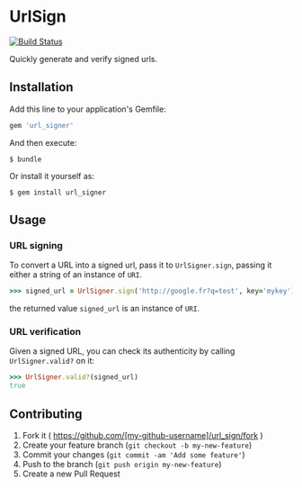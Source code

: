 # UrlSign
[![Build Status](https://travis-ci.org/ushu/url_signer.svg?branch=master)](https://travis-ci.org/ushu/url_signer)

Quickly generate and verify signed urls.

## Installation

Add this line to your application's Gemfile:

```ruby
gem 'url_signer'
```

And then execute:

    $ bundle

Or install it yourself as:

    $ gem install url_signer

## Usage

### URL signing

To convert a URL into a signed url, pass it to `UrlSigner.sign`, passing it either a string of an instance of `URI`.

```ruby
>>> signed_url = UrlSigner.sign('http://google.fr?q=test', key='mykey')
```

the returned value `signed_url` is an instance of `URI`.

### URL verification

Given a signed URL, you can check its authenticity by calling `UrlSigner.valid?` on it:

```ruby
>>> UrlSigner.valid?(signed_url)
true
```

## Contributing

1. Fork it ( https://github.com/[my-github-username]/url_sign/fork )
2. Create your feature branch (`git checkout -b my-new-feature`)
3. Commit your changes (`git commit -am 'Add some feature'`)
4. Push to the branch (`git push origin my-new-feature`)
5. Create a new Pull Request
